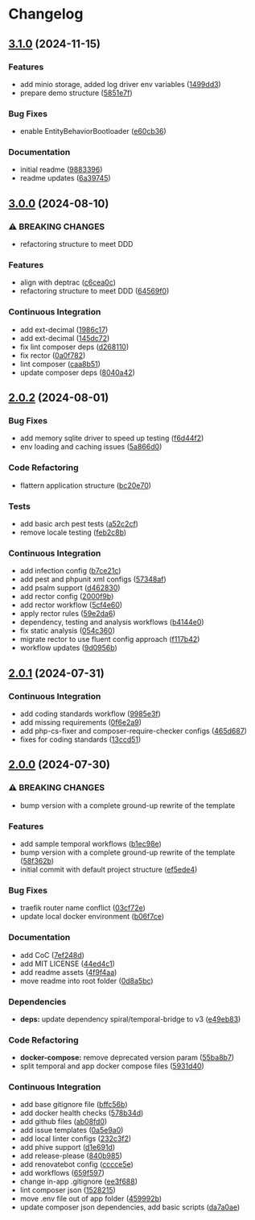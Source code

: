 # Changelog

## [3.1.0](https://github.com/wayofdev/spiral-starter-tpl/compare/v3.0.0...v3.1.0) (2024-11-15)


### Features

* add minio storage, added log driver env variables ([1499dd3](https://github.com/wayofdev/spiral-starter-tpl/commit/1499dd399010cc9745895d3328705c6d4644b6e6))
* prepare demo structure ([5851e7f](https://github.com/wayofdev/spiral-starter-tpl/commit/5851e7fc3e1fdfeb5fa9b95142f1cefd0fef1668))


### Bug Fixes

* enable EntityBehaviorBootloader ([e60cb36](https://github.com/wayofdev/spiral-starter-tpl/commit/e60cb36e6b488c2012b16362166a10137bd5d788))


### Documentation

* initial readme ([9883396](https://github.com/wayofdev/spiral-starter-tpl/commit/9883396907f9e2bbc3a7ceed323a7c6b0d33369e))
* readme updates ([6a39745](https://github.com/wayofdev/spiral-starter-tpl/commit/6a3974520ade97d558b2c93ccdbb16b6c27dab99))

## [3.0.0](https://github.com/wayofdev/spiral-starter-tpl/compare/v2.0.2...v3.0.0) (2024-08-10)


### ⚠ BREAKING CHANGES

* refactoring structure to meet DDD

### Features

* align with deptrac ([c6cea0c](https://github.com/wayofdev/spiral-starter-tpl/commit/c6cea0ce597d14cdb8418d0e18ee2f7800b2eb39))
* refactoring structure to meet DDD ([64569f0](https://github.com/wayofdev/spiral-starter-tpl/commit/64569f08009dfe97987f7c7d3ec38f38bb2182aa))


### Continuous Integration

* add ext-decimal ([1986c17](https://github.com/wayofdev/spiral-starter-tpl/commit/1986c172a2fd8fa23777d53d1f7a28a9134b564f))
* add ext-decimal ([145dc72](https://github.com/wayofdev/spiral-starter-tpl/commit/145dc726bd1cfb811befd914fcc3b501a3129628))
* fix lint composer deps ([d268110](https://github.com/wayofdev/spiral-starter-tpl/commit/d26811092eb8b8ddc54275ed1129000200fd74c3))
* fix rector ([0a0f782](https://github.com/wayofdev/spiral-starter-tpl/commit/0a0f782a73fc9b63d87333fdf355e1ad046007e5))
* lint composer ([caa8b51](https://github.com/wayofdev/spiral-starter-tpl/commit/caa8b5118c700c9c94a0b8c1ec25f10116ee6f02))
* update composer deps ([8040a42](https://github.com/wayofdev/spiral-starter-tpl/commit/8040a42b5205238639bc4eb52308baa551fc69f0))

## [2.0.2](https://github.com/wayofdev/spiral-starter-tpl/compare/v2.0.1...v2.0.2) (2024-08-01)


### Bug Fixes

* add memory sqlite driver to speed up testing ([f6d44f2](https://github.com/wayofdev/spiral-starter-tpl/commit/f6d44f2c0be66d1e43da4f196b06455343dc4fc8))
* env loading and caching issues ([5a866d0](https://github.com/wayofdev/spiral-starter-tpl/commit/5a866d0a2f8fa62c7c650c2b50148d918d6e1b59))


### Code Refactoring

* flattern application structure ([bc20e70](https://github.com/wayofdev/spiral-starter-tpl/commit/bc20e700c2a4602fde36b096abf3d13a1967036c))


### Tests

* add basic arch pest tests ([a52c2cf](https://github.com/wayofdev/spiral-starter-tpl/commit/a52c2cf7b06ddd9ab72f14137f4efe202e809bf2))
* remove locale testing ([feb2c8b](https://github.com/wayofdev/spiral-starter-tpl/commit/feb2c8b505ad40c243d2da2ca5ffd454b586b91b))


### Continuous Integration

* add infection config ([b7ce21c](https://github.com/wayofdev/spiral-starter-tpl/commit/b7ce21cbd4caa6fb8f1586bef45128147295e266))
* add pest and phpunit xml configs ([57348af](https://github.com/wayofdev/spiral-starter-tpl/commit/57348aff19b2cf6cc8452dcefbcdeb594c5d0bd8))
* add psalm support ([d462830](https://github.com/wayofdev/spiral-starter-tpl/commit/d462830188e7939bead98b734482b5a97df0dcd6))
* add rector config ([2000f9b](https://github.com/wayofdev/spiral-starter-tpl/commit/2000f9b20962083197c231571d79efc2d94b8ce3))
* add rector workflow ([5cf4e60](https://github.com/wayofdev/spiral-starter-tpl/commit/5cf4e60d20cbea1c623f54f60370b8b13a94bfdb))
* apply rector rules ([59e2da6](https://github.com/wayofdev/spiral-starter-tpl/commit/59e2da692393fc4c749cc1950c6dc8cb6ab17d03))
* dependency, testing and analysis workflows ([b4144e0](https://github.com/wayofdev/spiral-starter-tpl/commit/b4144e02786c112e741efe49e3fbd86687542b82))
* fix static analysis ([054c360](https://github.com/wayofdev/spiral-starter-tpl/commit/054c360a4e13db3dbe0f642f4b832f21062fd926))
* migrate rector to use fluent config approach ([f117b42](https://github.com/wayofdev/spiral-starter-tpl/commit/f117b428d3d35366fb3c867bd4e67c4c45f17467))
* workflow updates ([9d0956b](https://github.com/wayofdev/spiral-starter-tpl/commit/9d0956bbfb928a1d67c8c3519beaee0531858771))

## [2.0.1](https://github.com/wayofdev/spiral-starter-tpl/compare/v2.0.0...v2.0.1) (2024-07-31)


### Continuous Integration

* add coding standards workflow ([9985e3f](https://github.com/wayofdev/spiral-starter-tpl/commit/9985e3f52171ac3cfb6301fa401b8ad4389354a6))
* add missing requirements ([0f6e2a9](https://github.com/wayofdev/spiral-starter-tpl/commit/0f6e2a958d4e340479ca012bd272b005f22cae48))
* add php-cs-fixer and composer-require-checker configs ([465d687](https://github.com/wayofdev/spiral-starter-tpl/commit/465d6879a8309f46d6d4c39bae45d8647d5fe679))
* fixes for coding standards ([13ccd51](https://github.com/wayofdev/spiral-starter-tpl/commit/13ccd518b82aac470888ebb5e8fadbc7122b9bc7))

## [2.0.0](https://github.com/wayofdev/spiral-starter-tpl/compare/v1.0.0...v2.0.0) (2024-07-30)


### ⚠ BREAKING CHANGES

* bump version with a complete ground-up rewrite of the template

### Features

* add sample temporal workflows ([b1ec98e](https://github.com/wayofdev/spiral-starter-tpl/commit/b1ec98e592b760b0d9ca8268498121b47856a9ed))
* bump version with a complete ground-up rewrite of the template ([58f362b](https://github.com/wayofdev/spiral-starter-tpl/commit/58f362ba24221d7acd7e9ddd9569831532b6a1fc))
* initial commit with default project structure ([ef5ede4](https://github.com/wayofdev/spiral-starter-tpl/commit/ef5ede4983bf1e15a249295d1839f28f2b4af422))


### Bug Fixes

* traefik router name conflict ([03cf72e](https://github.com/wayofdev/spiral-starter-tpl/commit/03cf72e04dec5ea1fe5b8b7bb7d155ed1a19138d))
* update local docker environment ([b06f7ce](https://github.com/wayofdev/spiral-starter-tpl/commit/b06f7ce23f1ec094f1706c2272285d8c90a0830f))


### Documentation

* add CoC ([7ef248d](https://github.com/wayofdev/spiral-starter-tpl/commit/7ef248d367471184f1ffa1eaced061f7a2825fc1))
* add MIT LICENSE ([44ed4c1](https://github.com/wayofdev/spiral-starter-tpl/commit/44ed4c14593c004f0881881a4fbb7ab55089ce90))
* add readme assets ([4f9f4aa](https://github.com/wayofdev/spiral-starter-tpl/commit/4f9f4aac749ef1c1432a45b093eb05138db192d2))
* move readme into root folder ([0d8a5bc](https://github.com/wayofdev/spiral-starter-tpl/commit/0d8a5bc8d06566c03ff3618370b4ecf5012d67d7))


### Dependencies

* **deps:** update dependency spiral/temporal-bridge to v3 ([e49eb83](https://github.com/wayofdev/spiral-starter-tpl/commit/e49eb8387dd8077459b3e4bd41ef239f8258085b))


### Code Refactoring

* **docker-compose:** remove deprecated version param ([55ba8b7](https://github.com/wayofdev/spiral-starter-tpl/commit/55ba8b7ab701f2280628a874d2997beb08992a38))
* split temporal and app docker compose files ([5931d40](https://github.com/wayofdev/spiral-starter-tpl/commit/5931d4083eeb0adeef3e6a02ba3a5c0173b7c3e6))


### Continuous Integration

* add base gitignore file ([bffc56b](https://github.com/wayofdev/spiral-starter-tpl/commit/bffc56b22087eebef51f2444e2f748a5dadde521))
* add docker health checks ([578b34d](https://github.com/wayofdev/spiral-starter-tpl/commit/578b34dbf9846c9f6f9a6421b8a54198cff6a897))
* add github files ([ab08fd0](https://github.com/wayofdev/spiral-starter-tpl/commit/ab08fd029c45183a4ccbf7d66843f2842f015283))
* add issue templates ([0a5e9a0](https://github.com/wayofdev/spiral-starter-tpl/commit/0a5e9a0e4f4aa2eb6b8bbbcdceb0f4e4ce8a5630))
* add local linter configs ([232c3f2](https://github.com/wayofdev/spiral-starter-tpl/commit/232c3f2de1e7200e122472dcf24cff16e22ef6bb))
* add phive support ([d1e691d](https://github.com/wayofdev/spiral-starter-tpl/commit/d1e691d00a5af1d15c64408f4f62672fa7a23c86))
* add release-please ([840b985](https://github.com/wayofdev/spiral-starter-tpl/commit/840b9856ecb3f372a68b464d9adde598da3b5a5c))
* add renovatebot config ([cccce5e](https://github.com/wayofdev/spiral-starter-tpl/commit/cccce5e716a3cf2bddb5782df6bcb66466c3b4a7))
* add workflows ([659f597](https://github.com/wayofdev/spiral-starter-tpl/commit/659f59791f59b3d66fbab886b5253c0a1524a4b6))
* change in-app .gitignore ([ee3f688](https://github.com/wayofdev/spiral-starter-tpl/commit/ee3f688eed9801d360aa45dccfeaaab8c2d64394))
* lint composer json ([1528215](https://github.com/wayofdev/spiral-starter-tpl/commit/1528215d5bfee9e24e2d72891fafd05b89289487))
* move .env file out of app folder ([459992b](https://github.com/wayofdev/spiral-starter-tpl/commit/459992b4a1409c08164943c2045c21e9fd057cea))
* update composer json dependencies, add basic scripts ([da7a0ae](https://github.com/wayofdev/spiral-starter-tpl/commit/da7a0ae5b2366948bf2102424755fbf4c5c4403d))
